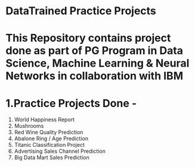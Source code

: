# DataTrained Practice Projects

# This Repository contains project done as part of PG Program in Data Science, Machine Learning & Neural Networks in collaboration with IBM

# 1.Practice Projects Done -

1. World Happiness Report
2. Mushrooms
3. Red Wine Quality Prediction
4. Abalone Ring / Age Prediction
5. Titanic Classification Project
6. Advertising Sales Channel Prediction
7. Big Data Mart Sales Prediction

